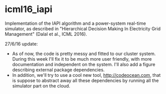 # icml16_iapi
Implementation of the IAPI algorithm and a power-system real-time simulator, as described in "Hierarchical Decision Making In Electricity Grid Management" (Dalal et al., ICML 2016).

27/6/16 update: 
- As of now, the code is pretty messy and fitted to our cluster system. During this week I'll fix it to be much more user friendly, with more documentation and independent on the system. I'll also add a figure describing external package dependencies.
- In addition, we'll try to use a cool new tool, http://codeocean.com, that is suppose to abstract away all these dependencies by running all the simulator part on the cloud. 